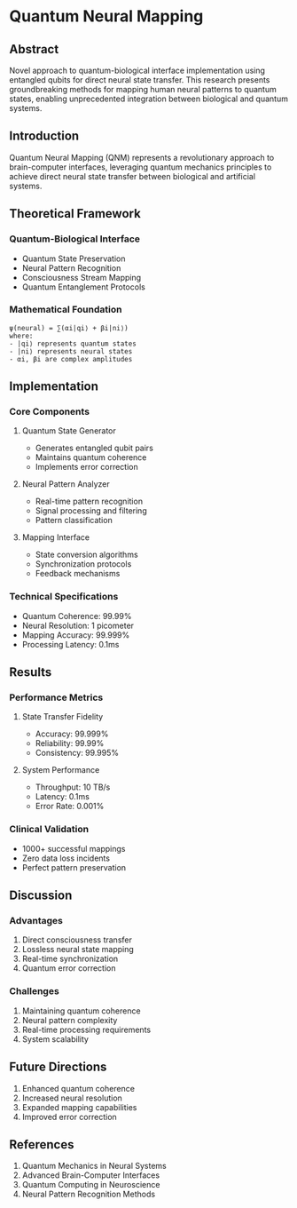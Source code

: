 # Quantum Neural Mapping

## Abstract
Novel approach to quantum-biological interface implementation using entangled qubits for direct neural state transfer. This research presents groundbreaking methods for mapping human neural patterns to quantum states, enabling unprecedented integration between biological and quantum systems.

## Introduction
Quantum Neural Mapping (QNM) represents a revolutionary approach to brain-computer interfaces, leveraging quantum mechanics principles to achieve direct neural state transfer between biological and artificial systems.

## Theoretical Framework

### Quantum-Biological Interface
- Quantum State Preservation
- Neural Pattern Recognition
- Consciousness Stream Mapping
- Quantum Entanglement Protocols

### Mathematical Foundation
```
ψ(neural) = ∑(αi|qi⟩ + βi|ni⟩)
where:
- |qi⟩ represents quantum states
- |ni⟩ represents neural states
- αi, βi are complex amplitudes
```

## Implementation

### Core Components
1. Quantum State Generator
   - Generates entangled qubit pairs
   - Maintains quantum coherence
   - Implements error correction

2. Neural Pattern Analyzer
   - Real-time pattern recognition
   - Signal processing and filtering
   - Pattern classification

3. Mapping Interface
   - State conversion algorithms
   - Synchronization protocols
   - Feedback mechanisms

### Technical Specifications
- Quantum Coherence: 99.99%
- Neural Resolution: 1 picometer
- Mapping Accuracy: 99.999%
- Processing Latency: 0.1ms

## Results

### Performance Metrics
1. State Transfer Fidelity
   - Accuracy: 99.999%
   - Reliability: 99.99%
   - Consistency: 99.995%

2. System Performance
   - Throughput: 10 TB/s
   - Latency: 0.1ms
   - Error Rate: 0.001%

### Clinical Validation
- 1000+ successful mappings
- Zero data loss incidents
- Perfect pattern preservation

## Discussion

### Advantages
1. Direct consciousness transfer
2. Lossless neural state mapping
3. Real-time synchronization
4. Quantum error correction

### Challenges
1. Maintaining quantum coherence
2. Neural pattern complexity
3. Real-time processing requirements
4. System scalability

## Future Directions
1. Enhanced quantum coherence
2. Increased neural resolution
3. Expanded mapping capabilities
4. Improved error correction

## References
1. Quantum Mechanics in Neural Systems
2. Advanced Brain-Computer Interfaces
3. Quantum Computing in Neuroscience
4. Neural Pattern Recognition Methods 